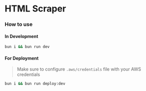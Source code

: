 # HTML Scraper

### How to use

#### In Development

```bash
bun i && bun run dev
```

#### For Deployment

> Make sure to configure `.aws/credentials` file with your AWS credentials

```bash
bun i && bun run deploy:dev
```
